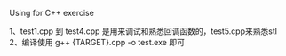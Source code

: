 Using for C++ exercise

1、test1.cpp 到 test4.cpp 是用来调试和熟悉回调函数的，test5.cpp来熟悉stl
2、编译使用 g++ {TARGET}.cpp -o test.exe 即可